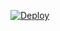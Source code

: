 [![Deploy](https://www.herokucdn.com/deploy/button.png)](https://dashboard.heroku.com/new?template=https://github.com/dghndg/fjmhg.git)
